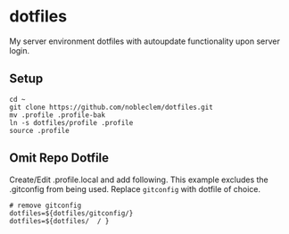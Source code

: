 dotfiles
========
My server environment dotfiles with autoupdate functionality upon server login.

## Setup
```
cd ~
git clone https://github.com/nobleclem/dotfiles.git
mv .profile .profile-bak
ln -s dotfiles/profile .profile
source .profile
```

## Omit Repo Dotfile
Create/Edit .profile.local and add following.  This example excludes the .gitconfig from being used.  Replace `gitconfig` with dotfile of choice.
```
# remove gitconfig
dotfiles=${dotfiles/gitconfig/}
dotfiles=${dotfiles/  / }
```
